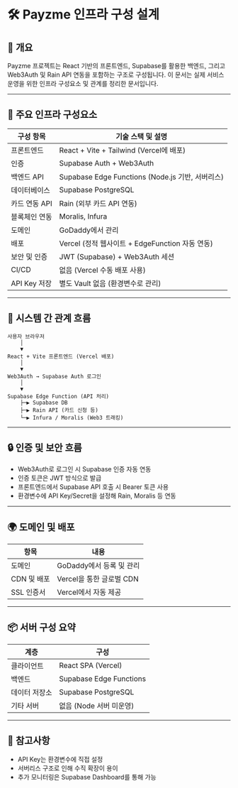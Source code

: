 
# 🛠️ Payzme 인프라 구성 설계

## 🎯 개요

Payzme 프로젝트는 React 기반의 프론트엔드, Supabase를 활용한 백엔드, 그리고 Web3Auth 및 Rain API 연동을 포함하는 구조로 구성됩니다. 이 문서는 실제 서비스 운영을 위한 인프라 구성요소 및 관계를 정리한 문서입니다.

---

## 🧱 주요 인프라 구성요소

| 구성 항목        | 기술 스택 및 설명                                     |
|------------------|------------------------------------------------------|
| 프론트엔드       | React + Vite + Tailwind (Vercel에 배포)             |
| 인증             | Supabase Auth + Web3Auth                            |
| 백엔드 API       | Supabase Edge Functions (Node.js 기반, 서버리스)    |
| 데이터베이스     | Supabase PostgreSQL                                 |
| 카드 연동 API    | Rain (외부 카드 API 연동)                            |
| 블록체인 연동    | Moralis, Infura                                      |
| 도메인           | GoDaddy에서 관리                                     |
| 배포             | Vercel (정적 웹사이트 + EdgeFunction 자동 연동)     |
| 보안 및 인증     | JWT (Supabase) + Web3Auth 세션                       |
| CI/CD            | 없음 (Vercel 수동 배포 사용)                        |
| API Key 저장     | 별도 Vault 없음 (환경변수로 관리)                   |

---

## 🔗 시스템 간 관계 흐름

```
사용자 브라우저
    │
    ▼
React + Vite 프론트엔드 (Vercel 배포)
    │
    ▼
Web3Auth → Supabase Auth 로그인
    │
    ▼
Supabase Edge Function (API 처리)
    ├─▶ Supabase DB
    ├─▶ Rain API (카드 신청 등)
    └─▶ Infura / Moralis (Web3 트래킹)
```

---

## 🔒 인증 및 보안 흐름

- Web3Auth로 로그인 시 Supabase 인증 자동 연동
- 인증 토큰은 JWT 방식으로 발급
- 프론트엔드에서 Supabase API 호출 시 Bearer 토큰 사용
- 환경변수에 API Key/Secret을 설정해 Rain, Moralis 등 연동

---

## 🌍 도메인 및 배포

| 항목          | 내용                    |
|---------------|-------------------------|
| 도메인        | GoDaddy에서 등록 및 관리 |
| CDN 및 배포    | Vercel을 통한 글로벌 CDN |
| SSL 인증서     | Vercel에서 자동 제공     |

---

## 📦 서버 구성 요약

| 계층          | 구성                    |
|---------------|-------------------------|
| 클라이언트    | React SPA (Vercel)      |
| 백엔드        | Supabase Edge Functions |
| 데이터 저장소 | Supabase PostgreSQL     |
| 기타 서버     | 없음 (Node 서버 미운영) |

---

## 📝 참고사항

- API Key는 환경변수에 직접 설정
- 서버리스 구조로 인해 수직 확장이 용이
- 추가 모니터링은 Supabase Dashboard를 통해 가능
